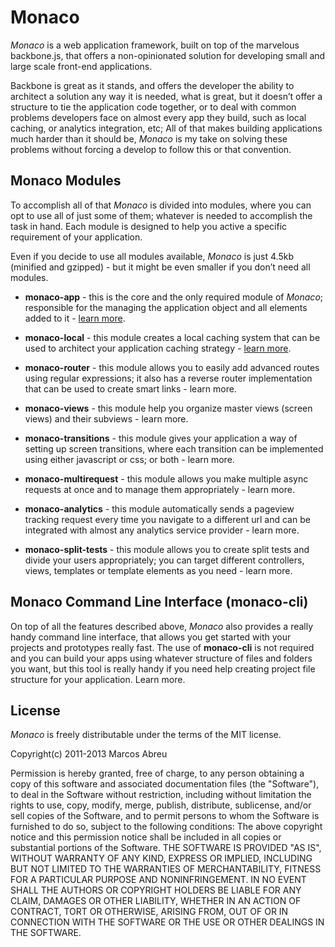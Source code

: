 Monaco
====

*Monaco* is a web application framework, built on top of the marvelous backbone.js, that offers a non-opinionated solution for developing small and large scale front-end applications.

Backbone is great as it stands, and offers the developer the ability to architect a solution any way it is needed, what is great, but it doesn’t offer a structure to tie the application code together, or to deal with common problems developers face on almost every app they build, such as local caching, or analytics integration, etc; All of that makes building applications much harder than it should be, *Monaco* is my take on solving these problems without forcing a develop to follow this or that convention.

Monaco Modules
----

To accomplish all of that *Monaco* is divided into modules, where you can opt to use all of just some of them; whatever is needed to accomplish the task in hand. Each module is designed to help you active a specific requirement of your application.

Even if you decide to use all modules available, *Monaco* is just 4.5kb (minified and gzipped) - but it might be even smaller if you don’t need all modules.

- **monaco-app** - this is the core and the only required module of *Monaco*; responsible for the managing the application object and all elements added to it - [learn more](docs/monaco-app.md).

- **monaco-local** - this module creates a local caching system that can be used to architect your application caching strategy - [learn more](docs/monaco-local.md).

- **monaco-router** - this module allows you to easily add advanced routes using regular expressions; it also has a reverse router implementation that can be used to create smart links - learn more.

- **monaco-views** - this module help you organize master views (screen views) and their subviews - learn more.

- **monaco-transitions** - this module gives your application a way of setting up screen transitions, where each transition can be implemented using either javascript or css; or both - learn more.

- **monaco-multirequest** - this module allows you make multiple async requests at once and to manage them appropriately - learn more.

- **monaco-analytics** - this module automatically sends a pageview tracking request every time you navigate to a different url and can be integrated with almost any analytics service provider - learn more.

- **monaco-split-tests** - this module allows you to create split tests and divide your users appropriately; you can target different controllers, views, templates or template elements as you need - learn more.


Monaco Command Line Interface (monaco-cli)
----

On top of all the features described above, *Monaco* also provides a really handy command line interface, that allows you get started with your projects and prototypes really fast. The use of **monaco-cli** is not required and you can build your apps using whatever structure of files and folders you want, but this tool is really handy if you need help creating project file structure for your application. Learn more.


License
----

*Monaco* is freely distributable under the terms of the MIT license.

Copyright(c) 2011-2013 Marcos Abreu

Permission is hereby granted, free of charge, to any person obtaining a copy of this software and associated documentation files (the "Software"), to deal in the Software without restriction, including without limitation the rights to use, copy, modify, merge, publish, distribute, sublicense, and/or sell copies of the Software, and to permit persons to whom the Software is furnished to do so, subject to the following conditions:
The above copyright notice and this permission notice shall be included in all copies or substantial portions of the Software.
THE SOFTWARE IS PROVIDED "AS IS", WITHOUT WARRANTY OF ANY KIND, EXPRESS OR IMPLIED, INCLUDING BUT NOT LIMITED TO THE WARRANTIES OF MERCHANTABILITY, FITNESS FOR A PARTICULAR PURPOSE AND NONINFRINGEMENT. IN NO EVENT SHALL THE AUTHORS OR COPYRIGHT HOLDERS BE LIABLE FOR ANY CLAIM, DAMAGES OR OTHER LIABILITY, WHETHER IN AN ACTION OF CONTRACT, TORT OR OTHERWISE, ARISING FROM, OUT OF OR IN CONNECTION WITH THE SOFTWARE OR THE USE OR OTHER DEALINGS IN THE SOFTWARE.
